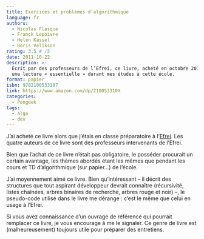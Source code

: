 ```yaml
---
title: Exercices et problèmes d’algorithmique
language: fr
authors:
  - Nicolas Flasque
  - Franck Lepoivre
  - Helen Kassel
  - Boris Velikson
rating: 3.5 # /5
date: 2011-10-22
description: >- 
  Écrit par des professeurs de l’Efrei, ce livre, acheté en octobre 2011, était
  une lecture « essentielle » durant mes études à cette école.
format: papier
isbn: 9782100533107
link: https://www.amazon.com/dp/210053310X
categories:
  - Pengeek
tags:
  - algo
  - dev
---
```


J’ai acheté ce livre alors que j’étais en classe préparatoire à
l’[Efrei](https://fr.wikipedia.org/wiki/Efrei).
Les quatre auteurs de ce livre sont des professeurs intervenants de l’Efrei.

Bien que l’achat de ce livre n’était pas obligatoire, le posséder procurait un
certain avantage, les thèmes abordés étant les mêmes que pendant les cours et
TD d’algorithmique (sur papier…) de l’école.

J’ai moyennement aimé ce livre. Bien qu’intéressant – il décrit des structures
que tout aspirant développeur devrait connaître (récursivité, listes chaînées,
arbres binaires de recherche, arbres rouge et noir) –, le pseudo-code utilisé
dans le livre me dérange : c’est le même que celui en usage à l’Efrei.

Si vous avez connaissance d’un ouvrage de référence qui pourrait remplacer
ce livre, je vous encourage à me le signaler. Ce genre de livre est
(malheureusement) toujours utile pour préparer des entretiens.
